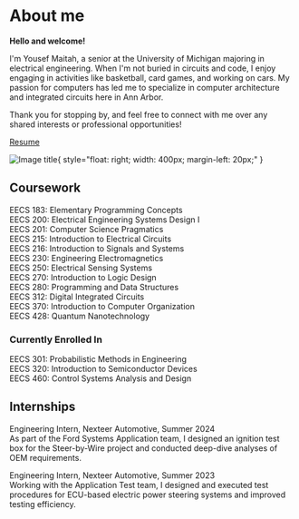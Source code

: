 # About me

**Hello and welcome!**

I'm Yousef Maitah, a senior at the University of Michigan majoring in electrical engineering. When I'm not buried in circuits and code, I enjoy engaging in activities like basketball, card games, and working on cars. My passion for computers has led me to specialize in computer architecture and integrated circuits here in Ann Arbor.

Thank you for stopping by, and feel free to connect with me over any shared interests or professional opportunities!

[Resume](./Yousef%20Maitah%20Resume%20R3.pdf)

![Image title](./cachedImage.PNG){ style="float: right; width: 400px; margin-left: 20px;" }

## Coursework

EECS 183: Elementary Programming Concepts  
EECS 200: Electrical Engineering Systems Design I  
EECS 201: Computer Science Pragmatics  
EECS 215: Introduction to Electrical Circuits  
EECS 216: Introduction to Signals and Systems  
EECS 230: Engineering Electromagnetics  
EECS 250: Electrical Sensing Systems  
EECS 270: Introduction to Logic Design  
EECS 280: Programming and Data Structures  
EECS 312: Digital Integrated Circuits  
EECS 370: Introduction to Computer Organization  
EECS 428: Quantum Nanotechnology  

### Currently Enrolled In  
EECS 301: Probabilistic Methods in Engineering  
EECS 320: Introduction to Semiconductor Devices  
EECS 460: Control Systems Analysis and Design  

## Internships
Engineering Intern, Nexteer Automotive, Summer 2024  
As part of the Ford Systems Application team, I designed an ignition test box for the Steer-by-Wire project and conducted deep-dive analyses of OEM requirements.

Engineering Intern, Nexteer Automotive, Summer 2023  
Working with the Application Test team, I designed and executed test procedures for ECU-based electric power steering systems and improved testing efficiency.